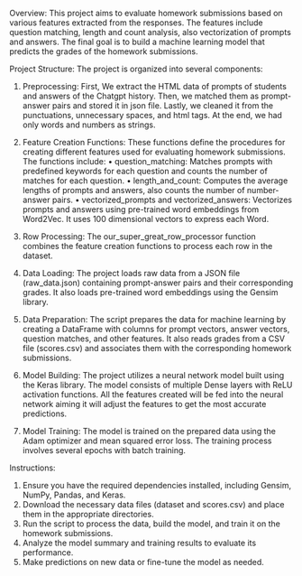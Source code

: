 Overview: 
This project aims to evaluate homework submissions based on various features extracted from the responses. The features include question matching, length and count analysis, also vectorization of prompts and answers. The final goal is to build a machine learning model that predicts the grades of the homework submissions.

Project Structure: 
The project is organized into several components:

1.	Preprocessing: 
⁠First, We extract the HTML data of prompts of students and answers of the Chatgpt history. Then, we matched them as prompt-answer pairs and stored it in json file. Lastly, we cleaned it from the punctuations, unnecessary spaces, and html tags. At the end, we had only words and numbers as strings.  

2.	Feature Creation Functions: 
These functions define the procedures for creating different features used for evaluating homework submissions. The functions include:
•	question_matching: Matches prompts with predefined keywords for each question and counts the number of matches for each question.
•	length_and_count: Computes the average lengths of prompts and answers, also counts the number of number-answer pairs.
•	vectorized_prompts and vectorized_answers: Vectorizes prompts and answers using pre-trained word embeddings from Word2Vec. It uses 100 dimensional vectors to express each Word.

2. Row Processing: 
The our_super_great_row_processor function combines the feature creation functions to process each row in the dataset.

3. Data Loading: 
The project loads raw data from a JSON file (raw_data.json) containing prompt-answer pairs and their corresponding grades. It also loads pre-trained word embeddings using the Gensim library.

4. Data Preparation: 
The script prepares the data for machine learning by creating a DataFrame with columns for prompt vectors, answer vectors, question matches, and other features. It also reads grades from a CSV file (scores.csv) and associates them with the corresponding homework submissions.

5. Model Building: 
The project utilizes a neural network model built using the Keras library. The model consists of multiple Dense layers with ReLU activation functions. All the features created will be fed into the neural network aiming it will adjust the features to get the most accurate predictions.

6. Model Training: 
The model is trained on the prepared data using the Adam optimizer and mean squared error loss. The training process involves several epochs with batch training.


Instructions: 
1.	Ensure you have the required dependencies installed, including Gensim, NumPy, Pandas, and Keras.
2.	Download the necessary data files (dataset and scores.csv) and place them in the appropriate directories.
3.	Run the script to process the data, build the model, and train it on the homework submissions.
4.	Analyze the model summary and training results to evaluate its performance.
5.	Make predictions on new data or fine-tune the model as needed.
